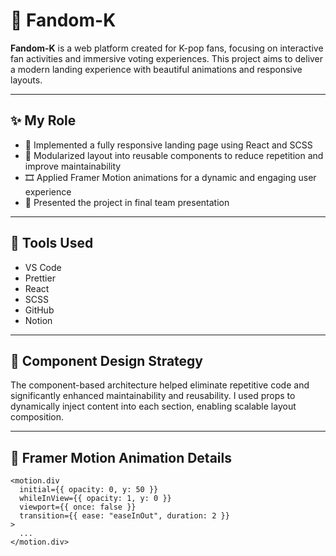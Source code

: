 # 🌟 Fandom-K

**Fandom-K** is a web platform created for K-pop fans, focusing on interactive fan activities and immersive voting experiences. This project aims to deliver a modern landing experience with beautiful animations and responsive layouts.

---

## ✨ My Role

- 🎨 Implemented a fully responsive landing page using React and SCSS
- 🧩 Modularized layout into reusable components to reduce repetition and improve maintainability
- 🎞 Applied Framer Motion animations for a dynamic and engaging user experience
- 📣 Presented the project in final team presentation

---

## 🔧 Tools Used

- VS Code  
- Prettier  
- React  
- SCSS  
- GitHub  
- Notion  

---

## 📐 Component Design Strategy

The component-based architecture helped eliminate repetitive code and significantly enhanced maintainability and reusability. I used props to dynamically inject content into each section, enabling scalable layout composition.

---

## 🎥 Framer Motion Animation Details

```tsx
<motion.div
  initial={{ opacity: 0, y: 50 }}
  whileInView={{ opacity: 1, y: 0 }}
  viewport={{ once: false }}
  transition={{ ease: "easeInOut", duration: 2 }}
>
  ...
</motion.div>
